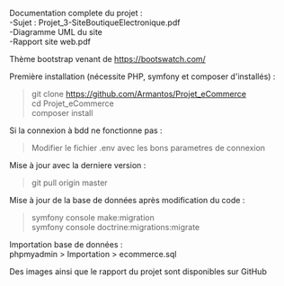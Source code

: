 Documentation complete du projet :  
-Sujet : Projet_3-SiteBoutiqueElectronique.pdf  
-Diagramme UML du site  
-Rapport site web.pdf

Thème bootstrap venant de https://bootswatch.com/

Première installation (nécessite PHP, symfony et composer d'installés) :  
> git clone https://github.com/Armantos/Projet_eCommerce  
> cd Projet_eCommerce  
> composer install  

Si la connexion à bdd ne fonctionne pas :  
>Modifier le fichier .env avec les bons parametres de connexion

Mise à jour avec la derniere version :  
> git pull origin master

Mise à jour de la base de données après modification du code :  
> symfony console make:migration  
> symfony console doctrine:migrations:migrate

Importation base de données :  
phpmyadmin > Importation > ecommerce.sql  

Des images ainsi que le rapport du projet sont disponibles sur GitHub

